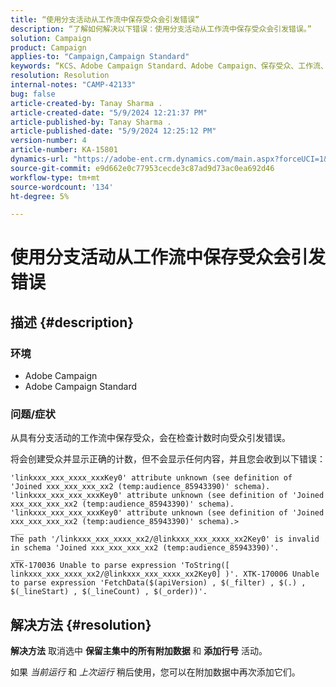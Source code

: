 ```yaml
---
title: “使用分支活动从工作流中保存受众会引发错误”
description: “了解如何解决以下错误：使用分支活动从工作流中保存受众会引发错误。”
solution: Campaign
product: Campaign
applies-to: "Campaign,Campaign Standard"
keywords: “KCS、Adobe Campaign Standard、Adobe Campaign、保存受众、工作流、分支活动、引发错误、故障排除”
resolution: Resolution
internal-notes: "CAMP-42133"
bug: false
article-created-by: Tanay Sharma .
article-created-date: "5/9/2024 12:21:37 PM"
article-published-by: Tanay Sharma .
article-published-date: "5/9/2024 12:25:12 PM"
version-number: 4
article-number: KA-15801
dynamics-url: "https://adobe-ent.crm.dynamics.com/main.aspx?forceUCI=1&pagetype=entityrecord&etn=knowledgearticle&id=5a2fa7ab-fe0d-ef11-9f89-000d3a345e57"
source-git-commit: e9d662e0c77953cecde3c87ad9d73ac0ea692d46
workflow-type: tm+mt
source-wordcount: '134'
ht-degree: 5%

---
```


# 使用分支活动从工作流中保存受众会引发错误

## 描述 {#description}


### 环境

- Adobe Campaign
- Adobe Campaign Standard


### 问题/症状

从具有分支活动的工作流中保存受众，会在检查计数时向受众引发错误。

将会创建受众并显示正确的计数，但不会显示任何内容，并且您会收到以下错误：


```
'linkxxx_xxx_xxxx_xxxKey0' attribute unknown (see definition of 'Joined xxx_xxx_xxx_xx2 (temp:audience_85943390)' schema). 'linkxxx_xxx_xxx_xxxKey0' attribute unknown (see definition of 'Joined xxx_xxx_xxx_xx2 (temp:audience_85943390)' schema). 'linkxxx_xxx_xxx_xxxKey0' attribute unknown (see definition of 'Joined xxx_xxx_xxx_xx2 (temp:audience_85943390)' schema).>
 __
The path '/linkxxx_xxx_xxxx_xx2/@linkxxx_xxx_xxxx_xx2Key0' is invalid in schema 'Joined xxx_xxx_xxx_xx2 (temp:audience_85943390)'.
 __
XTK-170036 Unable to parse expression 'ToString([ linkxxx_xxx_xxxx_xx2/@linkxxx_xxx_xxxx_xx2Key0] )'. XTK-170006 Unable to parse expression 'FetchData($(apiVersion) , $(_filter) , $(.) , $(_lineStart) , $(_lineCount) , $(_order))'.
```



## 解决方法 {#resolution}


<b>解决方法</b>
取消选中 <b>保留主集中的所有附加数据 </b>和 <b>添加行号</b> 活动。

如果 *当前运行* 和 *上次运行* 稍后使用，您可以在附加数据中再次添加它们。
